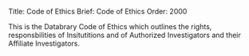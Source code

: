 Title: Code of Ethics
Brief: Code of Ethics
Order: 2000

This is the Databrary Code of Ethics which outlines the rights, responsbilities of Insitutitions and of Authorized Investigators and their Affiliate Investigators.